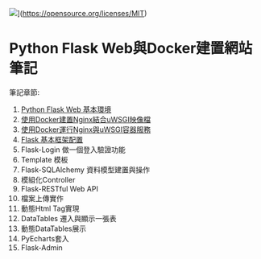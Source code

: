 ![](https://img.shields.io/badge/License-MIT-red.svg)](https://opensource.org/licenses/MIT) 

# Python Flask Web與Docker建置網站筆記

筆記章節:
1. [Python Flask Web 基本環境](https://hackmd.io/WnMOqi1GR4SPBb1yeISy9w)
2. [使用Docker建置Nginx結合uWSGI映像檔](https://hackmd.io/CVdNFGTyTqKoMZRwauV2eg?both)
3. [使用Docker運行Nginx與uWSGI容器服務](https://hackmd.io/0VSgSzPHTfaAfwcO3mVZ1Q)
4. [Flask 基本框架配置](https://hackmd.io/Yyi0z84aTxuHtL5A21ew_g)
5. Flask-Login 做一個登入驗證功能
6. Template 模板
7. Flask-SQLAlchemy 資料模型建置與操作
8. 模組化Controller
9. Flask-RESTful Web API
10. 檔案上傳實作
11. 動態Html Tag實現
12. DataTables 遷入與顯示一張表
13. 動態DataTables展示
14. PyEcharts套入
15. Flask-Admin


